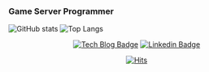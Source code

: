 ### Game Server Programmer

![GitHub stats](https://github-readme-stats.vercel.app/api?username=janghyeonjun&include_all_commits=true)
![Top Langs](https://github-readme-stats.vercel.app/api/top-langs/?username=janghyeonjun&layout=compact)

<div align=center>

[![Tech Blog Badge](http://img.shields.io/badge/-Tech%20blog-black?style=flat-square&logo=github&link=https://janghyeonjun.github.io/)](https://janghyeonjun.github.io/) 
[![Linkedin Badge](https://img.shields.io/badge/-LinkedIn-blue?style=flat-square&logo=Linkedin&logoColor=white&link=https://www.linkedin.com/in/janghyeonjun/)](https://www.linkedin.com/in/janghyeonjun/) 

</div>

<div align=center>

[![Hits](https://hits.seeyoufarm.com/api/count/incr/badge.svg?url=https%3A%2F%2Fgithub.com%2FJangHyeonJun)](https://hits.seeyoufarm.com) 

</div>
